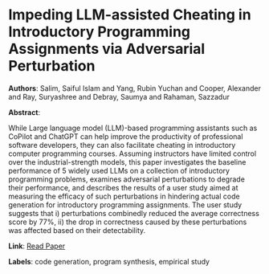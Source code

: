 # Impeding LLM-assisted Cheating in Introductory Programming Assignments via Adversarial Perturbation

**Authors**: Salim, Saiful Islam and Yang, Rubin Yuchan and Cooper, Alexander and Ray, Suryashree and Debray, Saumya and Rahaman, Sazzadur

**Abstract**:

While Large language model (LLM)-based programming assistants such as CoPilot and ChatGPT can help improve the productivity of professional software developers, they can also facilitate cheating in introductory computer programming courses. Assuming instructors have limited control over the industrial-strength models, this paper investigates the baseline performance of 5 widely used LLMs on a collection of introductory programming problems, examines adversarial perturbations to degrade their performance, and describes the results of a user study aimed at measuring the efficacy of such perturbations in hindering actual code generation for introductory programming assignments. The user study suggests that i) perturbations combinedly reduced the average correctness score by 77%, ii) the drop in correctness caused by these perturbations was affected based on their detectability.

**Link**: [Read Paper](https://aclanthology.org/2024.emnlp-main.27)

**Labels**: code generation, program synthesis, empirical study
